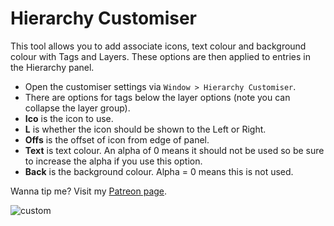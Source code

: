 # Hierarchy Customiser

This tool allows you to add associate icons, text colour and background colour with Tags and Layers. These options are then applied to entries in the Hierarchy panel.

- Open the customiser settings via `Window > Hierarchy Customiser`.
- There are options for tags below the layer options (note you can collapse the layer group).
- **Ico** is the icon to use.
- **L** is whether the icon should be shown to the Left or Right.
- **Offs** is the offset of icon from edge of panel.
- **Text** is text colour. An alpha of 0 means it should not be used so be sure to increase the alpha if you use this option.
- **Back** is the background colour. Alpha = 0 means this is not used.

Wanna tip me? Visit my [Patreon page](https://www.patreon.com/plyoung).

![custom](https://user-images.githubusercontent.com/837362/29867443-e57209ca-8d7b-11e7-8682-ec1c2588f734.png)


